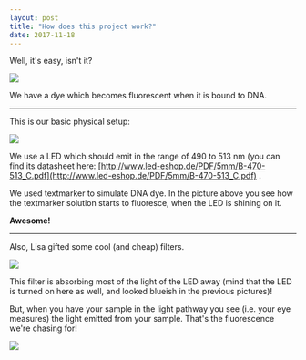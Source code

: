 ```yaml
---
layout: post
title: "How does this project work?"
date: 2017-11-18
---
```


Well, it's easy, isn't it?

![](./images/IMG_0831.JPG)

We have a dye which becomes fluorescent when it is bound to DNA.

----

This is our basic physical setup:

![](./images/20171118_123241.jpg)

We use a LED which should emit in the range of 490 to 513 nm (you can find
its datasheet here: 
[http://www.led-eshop.de/PDF/5mm/B-470-513_C.pdf](http://www.led-eshop.de/PDF/5mm/B-470-513_C.pdf)
.

We used textmarker to simulate DNA dye. In the picture above you see how the 
textmarker solution starts to fluoresce, when the LED is shining on it. 

**Awesome!**

----

Also, Lisa gifted some cool (and cheap) filters. 

![](./images/20171118_124214.jpg)

This filter 
is absorbing most of the light of the LED away (mind that the LED is turned on
here as well, and looked blueish in the previous pictures)!


But, when you have your sample in the light pathway
you see (i.e. your eye measures) the light emitted from your sample. 
That's the fluorescence we're chasing for!

![](./images/20171118_124237.jpg)

